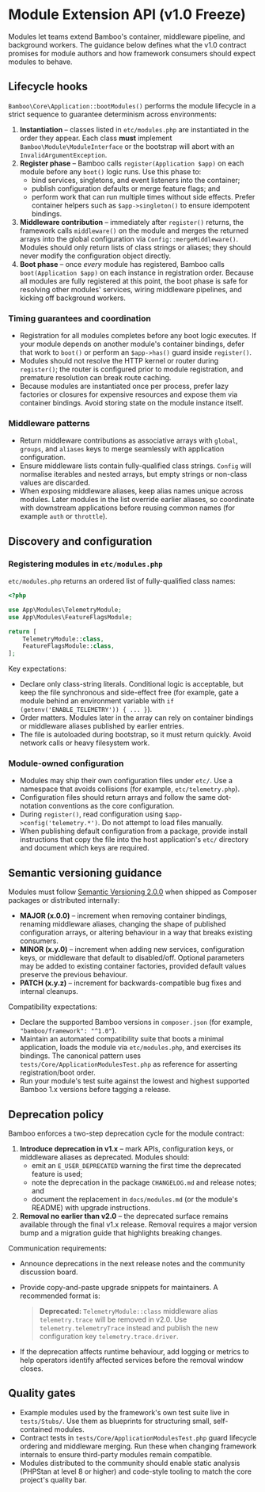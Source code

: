 # Module Extension API (v1.0 Freeze)

Modules let teams extend Bamboo's container, middleware pipeline, and background
workers. The guidance below defines what the v1.0 contract promises for module
authors and how framework consumers should expect modules to behave.

## Lifecycle hooks

`Bamboo\Core\Application::bootModules()` performs the module lifecycle in a
strict sequence to guarantee determinism across environments:

1. **Instantiation** – classes listed in `etc/modules.php` are instantiated in
   the order they appear. Each class **must** implement
   `Bamboo\Module\ModuleInterface` or the bootstrap will abort with an
   `InvalidArgumentException`.
2. **Register phase** – Bamboo calls `register(Application $app)` on each module
   before any `boot()` logic runs. Use this phase to:
   - bind services, singletons, and event listeners into the container;
   - publish configuration defaults or merge feature flags; and
   - perform work that can run multiple times without side effects. Prefer
     container helpers such as `$app->singleton()` to ensure idempotent
     bindings.
3. **Middleware contribution** – immediately after `register()` returns, the
   framework calls `middleware()` on the module and merges the returned arrays
   into the global configuration via `Config::mergeMiddleware()`. Modules should
   only return lists of class strings or aliases; they should never modify the
   configuration object directly.
4. **Boot phase** – once *every* module has registered, Bamboo calls
   `boot(Application $app)` on each instance in registration order. Because all
   modules are fully registered at this point, the boot phase is safe for
   resolving other modules' services, wiring middleware pipelines, and kicking
   off background workers.

### Timing guarantees and coordination

- Registration for all modules completes before any boot logic executes. If
  your module depends on another module's container bindings, defer that work to
  `boot()` or perform an `$app->has()` guard inside `register()`.
- Modules should not resolve the HTTP kernel or router during `register()`; the
  router is configured prior to module registration, and premature resolution can
  break route caching.
- Because modules are instantiated once per process, prefer lazy factories or
  closures for expensive resources and expose them via container bindings. Avoid
  storing state on the module instance itself.

### Middleware patterns

- Return middleware contributions as associative arrays with `global`,
  `groups`, and `aliases` keys to merge seamlessly with application
  configuration.
- Ensure middleware lists contain fully-qualified class strings. `Config` will
  normalise iterables and nested arrays, but empty strings or non-class values
  are discarded.
- When exposing middleware aliases, keep alias names unique across modules.
  Later modules in the list override earlier aliases, so coordinate with
  downstream applications before reusing common names (for example `auth` or
  `throttle`).

## Discovery and configuration

### Registering modules in `etc/modules.php`

`etc/modules.php` returns an ordered list of fully-qualified class names:

```php
<?php

use App\Modules\TelemetryModule;
use App\Modules\FeatureFlagsModule;

return [
    TelemetryModule::class,
    FeatureFlagsModule::class,
];
```

Key expectations:

- Declare only class-string literals. Conditional logic is acceptable, but keep
  the file synchronous and side-effect free (for example, gate a module behind
  an environment variable with `if (getenv('ENABLE_TELEMETRY')) { ... }`).
- Order matters. Modules later in the array can rely on container bindings or
  middleware aliases published by earlier entries.
- The file is autoloaded during bootstrap, so it must return quickly. Avoid
  network calls or heavy filesystem work.

### Module-owned configuration

- Modules may ship their own configuration files under `etc/`. Use a namespace
  that avoids collisions (for example, `etc/telemetry.php`).
- Configuration files should return arrays and follow the same dot-notation
  conventions as the core configuration.
- During `register()`, read configuration using `$app->config('telemetry.*')`.
  Do not attempt to load files manually.
- When publishing default configuration from a package, provide install
  instructions that copy the file into the host application's `etc/` directory
  and document which keys are required.

## Semantic versioning guidance

Modules must follow [Semantic Versioning 2.0.0](https://semver.org/) when
shipped as Composer packages or distributed internally:

- **MAJOR (x.0.0)** – increment when removing container bindings, renaming
  middleware aliases, changing the shape of published configuration arrays, or
  altering behaviour in a way that breaks existing consumers.
- **MINOR (x.y.0)** – increment when adding new services, configuration keys, or
  middleware that default to disabled/off. Optional parameters may be added to
  existing container factories, provided default values preserve the previous
  behaviour.
- **PATCH (x.y.z)** – increment for backwards-compatible bug fixes and internal
  cleanups.

Compatibility expectations:

- Declare the supported Bamboo versions in `composer.json` (for example,
  `"bamboo/framework": "^1.0"`).
- Maintain an automated compatibility suite that boots a minimal application,
  loads the module via `etc/modules.php`, and exercises its bindings. The
  canonical pattern uses `tests/Core/ApplicationModulesTest.php` as reference for
  asserting registration/boot order.
- Run your module's test suite against the lowest and highest supported Bamboo
  1.x versions before tagging a release.

## Deprecation policy

Bamboo enforces a two-step deprecation cycle for the module contract:

1. **Introduce deprecation in v1.x** – mark APIs, configuration keys, or
   middleware aliases as deprecated. Modules should:
   - emit an `E_USER_DEPRECATED` warning the first time the deprecated feature is
     used;
   - note the deprecation in the package `CHANGELOG.md` and release notes; and
   - document the replacement in `docs/modules.md` (or the module's README) with
     upgrade instructions.
2. **Removal no earlier than v2.0** – the deprecated surface remains available
   through the final v1.x release. Removal requires a major version bump and a
   migration guide that highlights breaking changes.

Communication requirements:

- Announce deprecations in the next release notes and the community discussion
  board.
- Provide copy-and-paste upgrade snippets for maintainers. A recommended format
  is:

  > **Deprecated:** `TelemetryModule::class` middleware alias `telemetry.trace`
  > will be removed in v2.0. Use `telemetry.telemetryTrace` instead and publish
  > the new configuration key `telemetry.trace.driver`.

- If the deprecation affects runtime behaviour, add logging or metrics to help
  operators identify affected services before the removal window closes.

## Quality gates

- Example modules used by the framework's own test suite live in
  `tests/Stubs/`. Use them as blueprints for structuring small, self-contained
  modules.
- Contract tests in `tests/Core/ApplicationModulesTest.php` guard lifecycle
  ordering and middleware merging. Run these when changing framework internals
  to ensure third-party modules remain compatible.
- Modules distributed to the community should enable static analysis (PHPStan at
  level 8 or higher) and code-style tooling to match the core project's quality
  bar.
